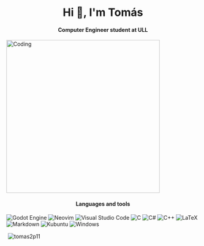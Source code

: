 <h1 align="center">Hi 👋, I'm Tomás</h1>
<h4 align="center">Computer Engineer student at ULL</h4>

<img align="center" alt="Coding" width="400" src="https://media.tenor.com/44W7Kpj5yOcAAAAC/8bit.gif"> 

<h4 align="center">Languages and tools</h4> <p align="center">

![Godot Engine](https://img.shields.io/badge/GODOT-%23FFFFFF.svg?style=for-the-badge&logo=godot-engine)
![Neovim](https://img.shields.io/badge/NeoVim-%2357A143.svg?&style=for-the-badge&logo=neovim&logoColor=white)
![Visual Studio Code](https://img.shields.io/badge/Visual%20Studio%20Code-0078d7.svg?style=for-the-badge&logo=visual-studio-code&logoColor=white)
![C](https://img.shields.io/badge/c-%2300599C.svg?style=for-the-badge&logo=c&logoColor=white)
![C#](https://img.shields.io/badge/c%23-%23239120.svg?style=for-the-badge&logo=c-sharp&logoColor=white)
![C++](https://img.shields.io/badge/c++-%2300599C.svg?style=for-the-badge&logo=c%2B%2B&logoColor=white)
![LaTeX](https://img.shields.io/badge/latex-%23008080.svg?style=for-the-badge&logo=latex&logoColor=white)
![Markdown](https://img.shields.io/badge/markdown-%23000000.svg?style=for-the-badge&logo=markdown&logoColor=white)
![Kubuntu](https://img.shields.io/badge/-KUbuntu-%230079C1?style=for-the-badge&logo=kubuntu&logoColor=white)
![Windows](https://img.shields.io/badge/Windows-0078D6?style=for-the-badge&logo=windows&logoColor=white)
</p>

<p>&nbsp;<img align="center" src="https://github-readme-stats.vercel.app/api?username=tomas2p11&show_icons=true&theme=dark&hide_border=true&locale=es" alt="tomas2p11" /></p>

<!--
<h4 align="left">Languages and Tools:</h4>
<p align="left"> <a href="https://www.gnu.org/software/bash/" target="_blank" rel="noreferrer"> <img src="https://www.vectorlogo.zone/logos/gnu_bash/gnu_bash-icon.svg" alt="bash" width="40" height="40"/> </a> <a href="https://www.cprogramming.com/" target="_blank" rel="noreferrer"> <img src="https://raw.githubusercontent.com/devicons/devicon/master/icons/c/c-original.svg" alt="c" width="40" height="40"/> </a> <a href="https://www.w3schools.com/cpp/" target="_blank" rel="noreferrer"> <img src="https://raw.githubusercontent.com/devicons/devicon/master/icons/cplusplus/cplusplus-original.svg" alt="cplusplus" width="40" height="40"/> </a> <a href="https://www.linux.org/" target="_blank" rel="noreferrer"> <img src="https://raw.githubusercontent.com/devicons/devicon/master/icons/linux/linux-original.svg" alt="linux" width="40" height="40"/> </a> </p>

<p><img align="center" src="https://github-readme-stats.vercel.app/api/top-langs?username=tomas2p11&show_icons=true&theme=dark&hide_border=true&locale=es&layout=compact" alt="tomas2p11" /></p>

<p><img align="center" src="https://github-readme-streak-stats.herokuapp.com/?user=tomas2p11&theme=dark" alt="tomas2p11" /></p>
-->
